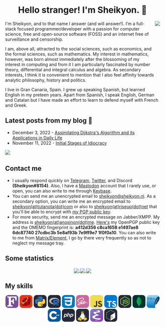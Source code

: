 <div align="center">

# Hello stranger! I'm Sheikyon. 👋

</div>

<img align="right" height="150em" src="https://github-readme-stats.vercel.app/api/top-langs?username=Sheikyon&show_icons=true&include_all_commits=true&count_private=true&theme=apprentice&hide_border=true&bg_color=0D1117&layout=compact"/>

I'm Sheikyon, and to that name I answer (and will answer!). I’m a full-stack focused programmer/developer with a passion for computer science, free and open-source software (FOSS) and an internet free of surveillance and censorship.

I am, above all, attracted to the social sciences, such as economics, and the formal sciences, such as mathematics. My interest in mathematics, however, was born almost immediately after the blossoming of my interest in computing and from it I am particularly fascinated by number theory, differential and integral calculus and algebra. As secondary interests, I think it is convenient to mention that I also feel affinity towards analytic philosophy, history and politics.

I live in Gran Canaria, Spain. I grew up speaking Spanish, but learned English in my preteen years. Apart from Spanish, I speak English, German and Catalan but I have made an effort to learn to defend myself with French and Greek.

## Latest posts from my blog :pencil:

<!--- blog posts start --->

  * December 3, 2022 - [Assimilating Dijkstra's Algorithm and its Applications in Daily Life](https://sheikyon.nl/posts/assimilating-dijkstra-algorithm-and-its-applications-in-daily-life/)
  * November 11, 2022 - [Initial Stages of Idiocracy](https://sheikyon.nl/posts/initial-stages-of-idiocracy/)

<!--- blog posts start --->

<!-- GitHub Profile Views Counter -->
![](https://komarev.com/ghpvc/?username=sheikyon)

## Contact me

  - I usually respond quickly on [Telegram](https://t.me/Sheikyon), [Twitter](https://twitter.com/Sheikyon), and Discord **(Sheikyon#8154)**. Also, I have a [Mastodon](https://mastodon.social/@sheikyon) account that I rarely use, or open, you can also write to me through [Keybase](https://keybase.io/sheikyon).
  - You can send me an unencrypted email to [sheikyon@sheikyon.nl](mailto:sheikyon@sheikyon.nl). As a secondary option, you can write me an encrypted email to [sheikyon(at)tutanota(dot)com](mailto:sheikyon@tutanota.com) or also to [sheikyon(at)riseup(dot)net](mailto:sheikyon@riseup.net) that you'll be able to encrypt with [my PGP public key](https://sheikyon.nl/pgp/riseup-key.txt).
  - For more security, send me an encrypted message on Jabber/XMPP. My address is [sheikyon(at)anoxinon(dot)me](mailto:sheikyon@anoxinon.me). [Here's](https://sheikyon.nl/pgp/xmpp-key.txt) my OpenPGP public key and the OMEMO fingerprint is: **a412d356 c8ca1658 e1497ae8 6dc87740 27cdbc3b 5e8af93b 7e9ff9e7 1f0f0a10**. You can also write to me from [Matrix/Element](https://app.element.io/#/user/@sheikyon:foss.wtf), I go by there very frequently so as not to neglect my message tray.

## Some statistics

<p align="center">
  <a href="https://github.com/Sheikyon">
    <img align="center"
         height="150em"
         src="https://github-readme-stats.vercel.app/api/top-langs?username=Sheikyon&show_icons=true&include_all_commits=true&count_private=true&theme=apprentice&hide_border=true&bg_color=0D1117&layout=compact"
    />

  <a href="https://github.com/Sheikyon">
    <img align="center"
         height="150em"
         src="https://github-readme-streak-stats.herokuapp.com/?user=Sheikyon&theme=black-ice&hide_border=true&stroke=0000&background=0D1117&ring=e05397&fire=e05397&currStreakLabel=e05397" />
  </a>
    
  <a href="https://github.com/Sheikyon">
    <img align="center"
         height="150em"
         src="https://github-readme-stats.vercel.app/api?username=Sheikyon&show_icons=true&include_all_commits=true&count_private=true&theme=apprentice&hide_border=true&bg_color=0D1117" />
  </a>
  </a>
</p>

## My skills

<p align="center">
  <img src='icons/Fortran.svg' height='42px'/>
  <img src='icons/Ruby.svg' height='42px'/>
  <img src='icons/Python-Dark.svg' height='42px'/>
  <img src='icons/R-Dark.svg' height='42px'/>
  <img src='icons/CSS.svg' height='42px'/>
  <img src='icons/Sass.svg' height='42px'/>
  <img src='icons/JavaScript.svg' height='42px'/>
  <img src='icons/TypeScript.svg' height='42px'/>
  <img src='icons/NodeJS-Dark.svg' height='42px'/>
  <img src='icons/MongoDB.svg' height='42px'/>
  <img src='icons/SQLite.svg' height='42px'/>
  <img src='icons/CPP.svg' height='42px'/>
  <img src='icons/PHP-Dark.svg' height='42px'>
  <img src='icons/Linux-Dark.svg' height='42px'>
  <img src='icons/Emacs.svg' height='42px'>
  <img src='icons/Bash-Dark.svg' height='42px'>
</p>
